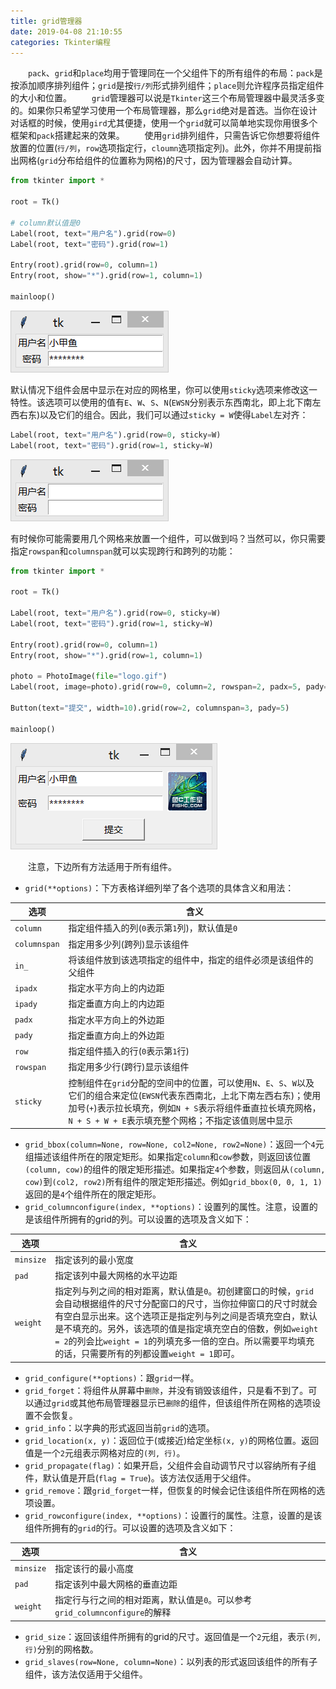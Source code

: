 ```yaml
---
title: grid管理器
date: 2019-04-08 21:10:55
categories: Tkinter编程
---
```

&emsp;&emsp;`pack`、`grid`和`place`均用于管理同在一个父组件下的所有组件的布局：`pack`是按添加顺序排列组件；`grid`是按`行/列`形式排列组件；`place`则允许程序员指定组件的大小和位置。
&emsp;&emsp;`grid`管理器可以说是`Tkinter`这三个布局管理器中最灵活多变的。如果你只希望学习使用一个布局管理器，那么`grid`绝对是首选。当你在设计对话框的时候，使用`gird`尤其便捷，使用一个`grid`就可以简单地实现你用很多个框架和`pack`搭建起来的效果。
&emsp;&emsp;使用`grid`排列组件，只需告诉它你想要将组件放置的位置(`行/列`，`row`选项指定行，`cloumn`选项指定列)。此外，你并不用提前指出网格(`grid`分布给组件的位置称为网格)的尺寸，因为管理器会自动计算。
<!--more-->

``` python
from tkinter import *
​
root = Tk()
​
# column默认值是0
Label(root, text="用户名").grid(row=0)
Label(root, text="密码").grid(row=1)
​
Entry(root).grid(row=0, column=1)
Entry(root, show="*").grid(row=1, column=1)
​
mainloop()
```

<img src="./grid管理器/1.png">

默认情况下组件会居中显示在对应的网格里，你可以使用`sticky`选项来修改这一特性。该选项可以使用的值有`E`、`W`、`S`、`N`(`EWSN`分别表示东西南北，即上北下南左西右东)以及它们的组合。因此，我们可以通过`sticky = W`使得`Label`左对齐：

``` python
Label(root, text="用户名").grid(row=0, sticky=W)
Label(root, text="密码").grid(row=1, sticky=W)
```

<img src="./grid管理器/2.png">

有时候你可能需要用几个网格来放置一个组件，可以做到吗？当然可以，你只需要指定`rowspan`和`columnspan`就可以实现跨行和跨列的功能：

``` python
from tkinter import *
​
root = Tk()
​
Label(root, text="用户名").grid(row=0, sticky=W)
Label(root, text="密码").grid(row=1, sticky=W)
​
Entry(root).grid(row=0, column=1)
Entry(root, show="*").grid(row=1, column=1)
​
photo = PhotoImage(file="logo.gif")
Label(root, image=photo).grid(row=0, column=2, rowspan=2, padx=5, pady=5)
​
Button(text="提交", width=10).grid(row=2, columnspan=3, pady=5)
​
mainloop()
```

<img src="./grid管理器/3.png">

&emsp;&emsp;注意，下边所有方法适用于所有组件。

- `grid(**options)`：下方表格详细列举了各个选项的具体含义和用法：

选项         | 含义
-------------|-----------
`column`     | 指定组件插入的列(`0`表示第`1`列)，默认值是`0`
`columnspan` | 指定用多少列(跨列)显示该组件
`in_`        | 将该组件放到该选项指定的组件中，指定的组件必须是该组件的父组件
`ipadx`      | 指定水平方向上的内边距
`ipady`      | 指定垂直方向上的内边距
`padx`       | 指定水平方向上的外边距
`pady`       | 指定垂直方向上的外边距
`row`        | 指定组件插入的行(`0`表示第`1`行)
`rowspan`    | 指定用多少行(跨行)显示该组件
`sticky`     | 控制组件在`grid`分配的空间中的位置，可以使用`N`、`E`、`S`、`W`以及它们的组合来定位(`EWSN`代表东西南北，上北下南左西右东)；使用加号(`+`)表示拉长填充，例如`N + S`表示将组件垂直拉长填充网格，`N + S + W + E`表示填充整个网格；不指定该值则居中显示

- `grid_bbox(column=None, row=None, col2=None, row2=None)`：返回一个`4`元组描述该组件所在的限定矩形。如果指定`column`和`cow`参数，则返回该位置`(column, cow)`的组件的限定矩形描述。如果指定`4`个参数，则返回从`(column, cow)`到`(col2, row2)`所有组件的限定矩形描述。例如`grid_bbox(0, 0, 1, 1)`返回的是`4`个组件所在的限定矩形。
- `grid_columnconfigure(index, **options)`：设置列的属性。注意，设置的是该组件所拥有的grid的列。可以设置的选项及含义如下：

选项       | 含义
----------|-------
`minsize` | 指定该列的最小宽度
`pad`     | 指定该列中最大网格的水平边距
`weight`  | 指定列与列之间的相对距离，默认值是`0`。初创建窗口的时候，`grid`会自动根据组件的尺寸分配窗口的尺寸，当你拉伸窗口的尺寸时就会有空白显示出来。这个选项正是指定列与列之间是否填充空白，默认是不填充的。另外，该选项的值是指定填充空白的倍数，例如`weight = 2`的列会比`weight = 1`的列填充多一倍的空白。所以需要平均填充的话，只需要所有的列都设置`weight = 1`即可。

- `grid_configure(**options)`：跟`grid`一样。
- `grid_forget`：将组件从屏幕中`删除`，并没有销毁该组件，只是看不到了。可以通过`grid`或其他布局管理器显示已`删除`的组件，但该组件所在网格的选项设置不会恢复。
- `grid_info`：以字典的形式返回当前`grid`的选项。
- `grid_location(x, y)`：返回位于(或接近)给定坐标`(x, y)`的网格位置。返回值是一个`2`元组表示网格对应的`(列, 行)`。
- `grid_propagate(flag)`：如果开启，父组件会自动调节尺寸以容纳所有子组件，默认值是开启(`flag = True`)。该方法仅适用于父组件。
- `grid_remove`：跟`grid_forget`一样，但恢复的时候会记住该组件所在网格的选项设置。
- `grid_rowconfigure(index, **options)`：设置行的属性。注意，设置的是该组件所拥有的`grid`的行。可以设置的选项及含义如下：

选项      | 含义
----------|------
`minsize` | 指定该行的最小高度
`pad`     | 指定该列中最大网格的垂直边距
`weight`  | 指定行与行之间的相对距离，默认值是`0`。可以参考`grid_columnconfigure`的解释

- `grid_size`：返回该组件所拥有的grid的尺寸。返回值是一个`2`元组，表示`(列, 行)`分别的网格数。
- `grid_slaves(row=None, column=None)`：以列表的形式返回该组件的所有子组件，该方法仅适用于父组件。